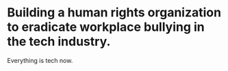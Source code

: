 # Building a human rights organization to eradicate workplace bullying in the tech industry.
Everything is tech now.
